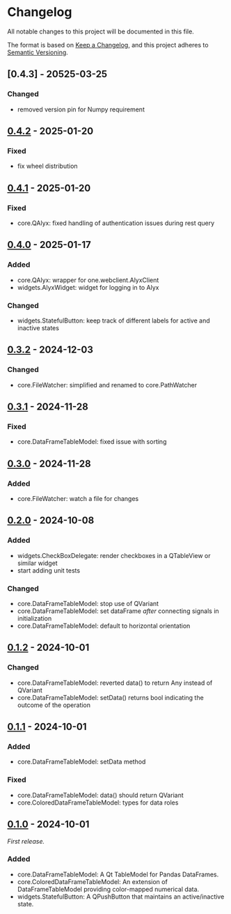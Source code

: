 Changelog
=========

All notable changes to this project will be documented in this file.

The format is based on [Keep a Changelog](https://keepachangelog.com/en/1.1.0/),
and this project adheres to [Semantic Versioning](https://semver.org/spec/v2.0.0.html).

## [0.4.3] - 20525-03-25

### Changed
- removed version pin for Numpy requirement

## [0.4.2] - 2025-01-20

### Fixed
- fix wheel distribution

## [0.4.1] - 2025-01-20

### Fixed
- core.QAlyx: fixed handling of authentication issues during rest query

## [0.4.0] - 2025-01-17

### Added

- core.QAlyx: wrapper for one.webclient.AlyxClient
- widgets.AlyxWidget: widget for logging in to Alyx

### Changed

- widgets.StatefulButton: keep track of different labels for active and 
  inactive states

## [0.3.2] - 2024-12-03

### Changed

- core.FileWatcher: simplified and renamed to core.PathWatcher

## [0.3.1] - 2024-11-28

### Fixed

- core.DataFrameTableModel: fixed issue with sorting

## [0.3.0] - 2024-11-28

### Added

- core.FileWatcher: watch a file for changes

## [0.2.0] - 2024-10-08

### Added

- widgets.CheckBoxDelegate: render checkboxes in a QTableView or similar widget
- start adding unit tests

### Changed

- core.DataFrameTableModel: stop use of QVariant
- core.DataFrameTableModel: set dataFrame _after_ connecting signals in 
  initialization
- core.DataFrameTableModel: default to horizontal orientation

## [0.1.2] - 2024-10-01

### Changed

- core.DataFrameTableModel: reverted data() to return Any instead of QVariant
- core.DataFrameTableModel: setData() returns bool indicating the outcome of 
  the operation

## [0.1.1] - 2024-10-01

### Added

- core.DataFrameTableModel: setData method

### Fixed

- core.DataFrameTableModel: data() should return QVariant
- core.ColoredDataFrameTableModel: types for data roles


## [0.1.0] - 2024-10-01

_First release._

### Added

- core.DataFrameTableModel: A Qt TableModel for Pandas DataFrames.
- core.ColoredDataFrameTableModel: An extension of DataFrameTableModel 
  providing color-mapped numerical data.
- widgets.StatefulButton: A QPushButton that maintains an active/inactive state.

[0.4.2]: https://github.com/int-brain-lab/iblqt/releases/tag/v0.4.2
[0.4.1]: https://github.com/int-brain-lab/iblqt/releases/tag/v0.4.1
[0.4.0]: https://github.com/int-brain-lab/iblqt/releases/tag/v0.4.0
[0.3.2]: https://github.com/int-brain-lab/iblqt/releases/tag/v0.3.2
[0.3.1]: https://github.com/int-brain-lab/iblqt/releases/tag/v0.3.1
[0.3.0]: https://github.com/int-brain-lab/iblqt/releases/tag/v0.3.0
[0.2.0]: https://github.com/int-brain-lab/iblqt/releases/tag/v0.2.0
[0.1.2]: https://github.com/int-brain-lab/iblqt/releases/tag/v0.1.2
[0.1.1]: https://github.com/int-brain-lab/iblqt/releases/tag/v0.1.1
[0.1.0]: https://github.com/int-brain-lab/iblqt/releases/tag/v0.1.0
